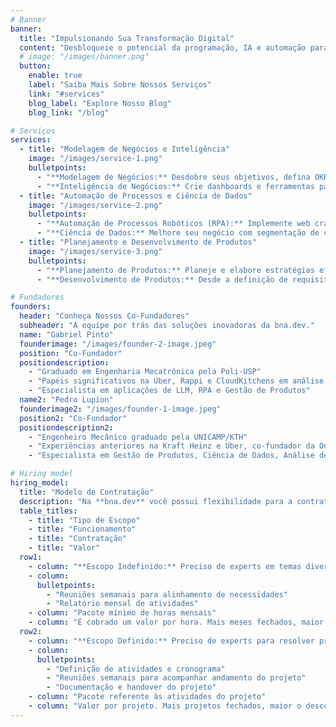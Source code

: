 ```yaml
---
# Banner
banner:
  title: "Impulsionando Sua Transformação Digital"
  content: "Desbloqueie o potencial da programação, IA e automação para resolver seus maiores desafios tecnológicos. Evite contratações precipitadas e problemas de orçamento com a **bna.dev** – fornecemos soluções urgentes e orientação estratégica para o sucesso a longo prazo."
  # image: "/images/banner.png"
  button:
    enable: true
    label: "Saiba Mais Sobre Nossos Serviços"
    link: "#services"
    blog_label: "Explore Nosso Blog"
    blog_link: "/blog"

# Serviços
services:
  - title: "Modelagem de Negócios e Inteligência"
    image: "/images/service-1.png"
    bulletpoints:
      - "**Modelagem de Negócios:** Desdobre seus objetivos, defina OKRs, KPIs e benchmarks, e realize análises de mercado e concorrentes para manter seu negócio no caminho certo."
      - "**Inteligência de Negócios:** Crie dashboards e ferramentas para tomada de decisões estratégicas e operacionais. Transforme dados brutos em insights acionáveis e mantenha-se competitivo com nossas soluções de BI."
  - title: "Automação de Processos e Ciência de Dados"
    image: "/images/service-2.png"
    bulletpoints:
      - "**Automação de Processos Robóticos (RPA):** Implemente web crawlers e scrapers, automatize pipelines de dados e obtenha ajuda com tarefas usando IA (Assistentes de NQL, Vendas/CS). Otimize operações e aumente a eficiência com automação avançada."
      - "**Ciência de Dados:** Melhore seu negócio com segmentação de clientes, modelagem de probabilidade de vendas, previsão de churn e priorização de leads. Tome decisões baseadas em dados para impulsionar o crescimento."
  - title: "Planejamento e Desenvolvimento de Produtos"
    image: "/images/service-3.png"
    bulletpoints:
      - "**Planejamento de Produtos:** Planeje e elabore estratégias eficazes para lançamentos de produtos e sucesso a longo prazo. Garanta que seu produto esteja alinhado com as necessidades do mercado e objetivos de negócios."
      - "**Desenvolvimento de Produtos:** Desde a definição de requisitos até o desenvolvimento de MVPs, guiamos você em cada etapa do desenvolvimento de produtos. Leve produtos inovadores ao mercado com confiança."

# Fundadores
founders:
  header: "Conheça Nossos Co-Fundadores"
  subheader: "A equipe por trás das soluções inovadoras da bna.dev."
  name: "Gabriel Pinto"
  founderimage: "/images/founder-2-image.jpeg"
  position: "Co-Fundador"
  positiondescription:
    - "Graduado em Engenharia Mecatrônica pela Poli-USP"
    - "Papéis significativos na Uber, Rappi e CloudKitchens em análise de dados, estratégia e engenharia de software"
    - "Especialista em aplicações de LLM, RPA e Gestão de Produtos"
  name2: "Pedro Lupion"
  founderimage2: "/images/founder-1-image.jpeg"
  position2: "Co-Fundador"
  positiondescription2:
    - "Engenheiro Mecânico graduado pela UNICAMP/KTH"
    - "Experiências anteriores na Kraft Heinz e Uber, co-fundador da OnCar e ESM Rental"
    - "Especialista em Gestão de Produtos, Ciência de Dados, Análise de Dados e Planejamento e Análise Financeira (FP&A)"

# Hiring model
hiring_model:
  title: "Modelo de Contratação"
  description: "Na **bna.dev** você possui flexibilidade para a contratação de nossos serviços. Confira aqui:"
  table_titles:
    - title: "Tipo de Escopo"
    - title: "Funcionamento"
    - title: "Contratação"
    - title: "Valor"
  row1:
    - column: "**Escopo Indefinido:** Preciso de experts em temas diversos para resolver diversos problemas"
    - column:
      bulletpoints:
        - "Reuniões semanais para alinhamento de necessidades"
        - "Relatório mensal de atividades"
    - column: "Pacote mínimo de horas mensais"
    - column: "É cobrado um valor por hora. Mais meses fechados, maior o desconto"
  row2:
    - column: "**Escopo Definido:** Preciso de experts para resolver problemas específicos"
    - column:
      bulletpoints:
        - "Definição de atividades e cronograma"
        - "Reuniões semanais para acompanhar andamento do projeto"
        - "Documentação e handover do projeto"
    - column: "Pacote referente às atividades do projeto"
    - column: "Valor por projeto. Mais projetos fechados, maior o desconto"
---
```

